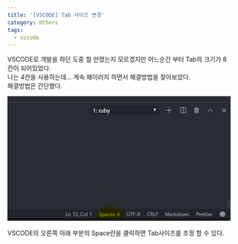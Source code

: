 ```yaml
---
title: '[VSCODE] Tab 사이즈 변경'
category: Others
tags:
  - vscode
---
```


VSCODE로 개발을 하던 도중 뭘 만졌는지 모르겠지만 어느순간 부터 Tab의 크기가 8칸이 되어있었다.<br>
나는 4칸을 사용하는데... 계속 왜이러지 하면서 해결방법을 찾아보았다.<br>
해결방법은 간단했다.

![IMAGE1](/assets/images/post/2019-10-08-vsocde-tab-size-image1.PNG)

VSCODE의 오른쪽 아래 부분의 Space란을 클릭하면
Tab사이즈를 조정 할 수 있다.
